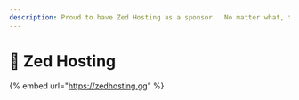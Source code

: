 ```yaml
---
description: Proud to have Zed Hosting as a sponsor.  No matter what, they got you covered.
---
```


# 💯 Zed Hosting

{% embed url="https://zedhosting.gg" %}
